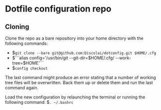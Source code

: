 # Dotfile configuration repo

## Cloning
Clone the repo as a bare repository into your home directory with the following commands:

- $```git clone --bare git@github.com:Discolai/dotconfig.git $HOME/.cfg```
- $```alias config='/usr/bin/git --git-dir=$HOME/.cfg/ --work-tree=$HOME'```
- $```config checkout```

The last command might produce an error stating that a number of working tree files will be overwritten. Back them up or delete them and run the last command again. 

Load the new configuration by relaunching the terminal or running the following command: $```. ~/.bashrc```
